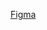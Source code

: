 [Figma]([https://example.com](https://www.figma.com/board/67POL1H3T3LVlfZz44MPMX/Game-Jam-2025?node-id=0-1&p=f&t=UfpugeXQadDG7F8E-0))
